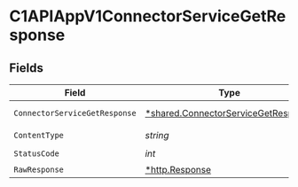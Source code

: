 # C1APIAppV1ConnectorServiceGetResponse


## Fields

| Field                                                                                     | Type                                                                                      | Required                                                                                  | Description                                                                               |
| ----------------------------------------------------------------------------------------- | ----------------------------------------------------------------------------------------- | ----------------------------------------------------------------------------------------- | ----------------------------------------------------------------------------------------- |
| `ConnectorServiceGetResponse`                                                             | [*shared.ConnectorServiceGetResponse](../../models/shared/connectorservicegetresponse.md) | :heavy_minus_sign:                                                                        | Successful response                                                                       |
| `ContentType`                                                                             | *string*                                                                                  | :heavy_check_mark:                                                                        | N/A                                                                                       |
| `StatusCode`                                                                              | *int*                                                                                     | :heavy_check_mark:                                                                        | N/A                                                                                       |
| `RawResponse`                                                                             | [*http.Response](https://pkg.go.dev/net/http#Response)                                    | :heavy_minus_sign:                                                                        | N/A                                                                                       |